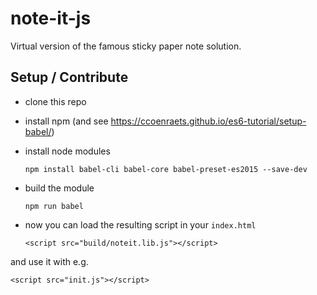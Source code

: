 # note-it-js

Virtual version of the famous sticky paper note solution.

## Setup / Contribute ##

* clone this repo
* install npm (and see https://ccoenraets.github.io/es6-tutorial/setup-babel/)
* install node modules

  `npm install babel-cli babel-core babel-preset-es2015 --save-dev`

* build the module

  `npm run babel`

* now you can load the resulting script in your `index.html`

  `<script src="build/noteit.lib.js"></script>`

and use it with e.g.

  `<script src="init.js"></script>`


